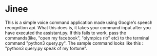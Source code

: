 # Jinee
This is a simple voice command application made using Google's speech recognition api. What this does is, it takes your command input after you have executed the assistant.py. If this fails to work, pass the commands(like, "open my facebook", "olympics rio" etc) to the terminal command "python3 query.py". The sample command looks like this : "python3 query.py speak of my fortune". 
